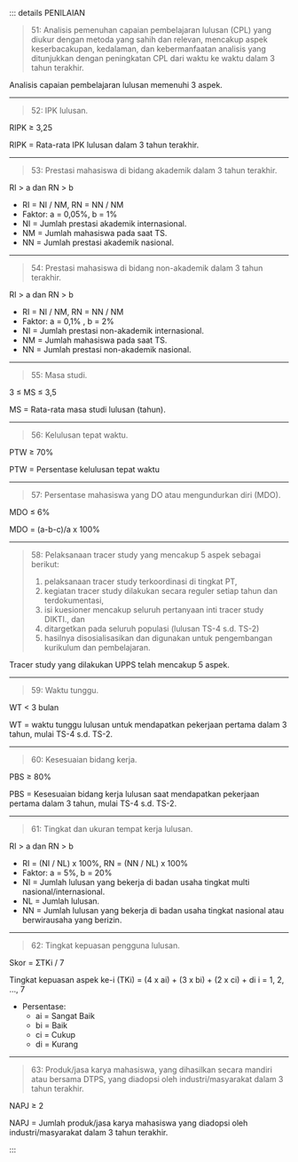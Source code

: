 ::: details PENILAIAN

> 51: Analisis pemenuhan capaian pembelajaran lulusan (CPL) yang diukur dengan metoda yang sahih dan relevan, mencakup aspek keserbacakupan, kedalaman, dan kebermanfaatan analisis yang ditunjukkan dengan peningkatan CPL dari waktu ke waktu dalam 3 tahun terakhir.

Analisis capaian pembelajaran lulusan memenuhi 3 aspek.

---

> 52: IPK lulusan.

RIPK ≥ 3,25

RIPK = Rata-rata IPK lulusan dalam 3 tahun terakhir.

---

> 53: Prestasi mahasiswa di bidang akademik dalam 3 tahun terakhir.

RI > a dan RN > b

- RI = NI / NM, RN = NN / NM
- Faktor: a = 0,05%, b = 1%
- NI = Jumlah prestasi akademik internasional.
- NM = Jumlah mahasiswa pada saat TS.
- NN = Jumlah prestasi akademik nasional.

---

> 54: Prestasi mahasiswa di bidang non-akademik dalam 3 tahun terakhir.

RI > a dan RN > b

- RI = NI / NM, RN = NN / NM
- Faktor: a = 0,1% , b = 2%
- NI = Jumlah prestasi non-akademik internasional.
- NM = Jumlah mahasiswa pada saat TS.
- NN = Jumlah prestasi non-akademik nasional.

---

> 55: Masa studi.

3 ≤ MS ≤ 3,5

MS = Rata-rata masa studi lulusan (tahun).

---

> 56: Kelulusan tepat waktu.

PTW ≥ 70%

PTW = Persentase kelulusan tepat waktu

---

> 57: Persentase mahasiswa yang DO atau mengundurkan diri (MDO).

MDO ≤ 6%

MDO = (a-b-c)/a x 100%

---

> 58: Pelaksanaan tracer study yang mencakup 5 aspek sebagai berikut:
>
> 1. pelaksanaan tracer study terkoordinasi di tingkat PT,
> 1. kegiatan tracer study dilakukan secara reguler setiap tahun dan terdokumentasi,
> 1. isi kuesioner mencakup seluruh pertanyaan inti tracer study DIKTI., dan
> 1. ditargetkan pada seluruh populasi (lulusan TS-4 s.d. TS-2)
> 1. hasilnya disosialisasikan dan digunakan untuk pengembangan kurikulum dan pembelajaran.

Tracer study yang dilakukan UPPS telah mencakup 5 aspek.

---

> 59: Waktu tunggu.

WT < 3 bulan

WT = waktu tunggu lulusan untuk mendapatkan pekerjaan pertama dalam 3 tahun, mulai TS-4 s.d. TS-2.

---

> 60: Kesesuaian bidang kerja.

PBS ≥ 80%

PBS = Kesesuaian bidang kerja lulusan saat mendapatkan pekerjaan pertama dalam 3 tahun, mulai TS-4 s.d. TS-2.

---

> 61: Tingkat dan ukuran tempat kerja lulusan.

RI > a dan RN > b

- RI = (NI / NL) x 100%, RN = (NN / NL) x 100%
- Faktor: a = 5%, b = 20%
- NI = Jumlah lulusan yang bekerja di badan usaha tingkat multi nasional/internasional.
- NL = Jumlah lulusan.
- NN = Jumlah lulusan yang bekerja di badan usaha tingkat nasional atau berwirausaha yang berizin.

---

> 62: Tingkat kepuasan pengguna lulusan.

Skor = ƩTKi / 7

Tingkat kepuasan aspek ke-i (TKi) = (4 x ai) + (3 x bi) + (2 x ci) + di i = 1, 2, ..., 7

- Persentase:
  - ai = Sangat Baik
  - bi = Baik
  - ci = Cukup
  - di = Kurang

---

> 63: Produk/jasa karya mahasiswa, yang dihasilkan secara mandiri atau bersama DTPS, yang diadopsi oleh industri/masyarakat dalam 3 tahun terakhir.

NAPJ ≥ 2

NAPJ = Jumlah produk/jasa karya mahasiswa yang diadopsi oleh industri/masyarakat dalam 3 tahun terakhir.

:::
